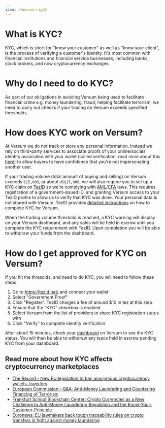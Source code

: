 ```yaml
---
icon: chevron-right
---
```

# What is KYC?

KYC, which is short for "know your customer" as well as "know your client", is the process of verifying a customer's identity. It's most common with financial institutions and financial service businesses, including banks, stock brokers, and now cryptocurrency exchanges.

# Why do I need to do KYC?

As part of our obligations in avoiding Versum being used to facilitate financial crime e.g. money laundering, fraud, helping facilitate terrorism, we need to carry out checks if your trading on Versum exceeds specified thresholds.

# How does KYC work on Versum?

At Versum we do not track or store any personal information. Instead we rely on third-party services to associate proofs of your online/socials identity associated with your wallet (called verification, read more about this [here](./verification)) to allow buyers to have confidence that you're not impersonating another user.

If your trading volume (total amount of buying and selling) on Versum exceeds `€15,000`, or about `US$17,000`, we will also require you to set up a KYC claim on [TezID](https://tezid.net/) so we're complying with [AML](https://www.investopedia.com/terms/a/aml.asp)/[CFA](https://www.investopedia.com/terms/c/combating-financing-terrorism-cft.asp) laws. This requires registration of a government-issued ID, and granting Versum access to your TezID profile to allow us to verify that KYC was done. Your personal data is not shared with Versum. TezID provides [detailed instructions](https://blog.tezid.net/tezid-versum-f8910025d78a) on how to complete KYC for Versum.

When the trading volume threshold is reached, a KYC warning will display on your Versum dashboard, and any sales will be held in escrow until you complete the KYC requirement with TezID. Upon completion you will be able to withdraw your funds from the dashboard.

# How do I get approved for KYC on Versum?

If you hit the thresolds, and need to do KYC, you will need to follow these steps:

1. Go to https://tezid.net/ and connect your wallet
2. Select "Government Proof"
3. Click "Register". TezID charges a fee of around $10 in tez at this step.
4. Ensure that the "KYC" checkbox is enabled
5. Select Versum from the list of providers to share KYC registration status with
6. Click "Verify" to complete identity verification

After about 15 minutes, check your [dashboard](https://versum.xyz/dashboard/) on Versum to see the KYC status. You will then be able to withdraw any tezos held in escrow pending KYC from your dashboard.


## Read more about how KYC affects cryptocurrency marketplaces

* [The Record - New EU legislation to ban anonymous cryptocurrency wallets, transfers](https://therecord.media/new-eu-legislation-to-ban-anonymous-cryptocurrency-wallets-transfers/)
* [European Commission - Q&A: Anti-Money Laundering and Countering Financing of Terrorism](https://ec.europa.eu/commission/presscorner/detail/en/QANDA_21_3689)
* [Frankfurt School Blockchain Center: Crypto Currencies as a New Challenge to Anti-Money Laundering Regulation and the Know-Your-Customer-Principle](https://fsblockchain.medium.com/crypto-currencies-as-a-new-challenge-to-anti-money-laundering-regulation-and-the-e6429461c13e)
* [Euronews: EU lawmakers back tough traceability rules on crypto transfers in fight against money laundering](https://www.euronews.com/next/2022/03/31/eu-lawmakers-target-crypto-transfers-in-battle-against-money-laundering)
